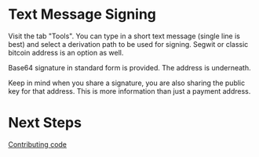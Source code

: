 
# Text Message Signing

Visit the tab "Tools". You can type in a short text message (single line is best) and
select a derivation path to be used for signing. Segwit or classic bitcoin address
is an option as well.

Base64 signature in standard form is provided. The address is underneath.

Keep in mind when you share a signature, you are also sharing the public key for
that address. This is more information than just a payment address.

# Next Steps

[Contributing code](hacking.md)
